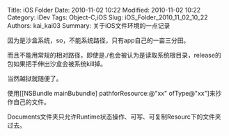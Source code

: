 ﻿Title: iOS Folder
Date: 2010-11-02 10:22
Modified: 2010-11-02 10:22
Category: iDev
Tags: Object-C,iOS
Slug: iOS_Folder_2010_11_02_10_22
Authors: kai_kai03
Summary: 关于iOS文件环境的一点记录

因为是沙盒系统，so，不能系统路径，只有app自己的一亩三分田。

而且不能用常规的相对路径，即使是./也会被认为是读取系统根目录，release的包如果把手伸出沙盒会被系统kill掉。

当然越狱就随便了。

使用[[NSBundle mainBubundle] pathforResource:@"xx" ofType@"xx"]来抄作自己的文件。

Documents文件夹只允许Runtime状态操作、可写、可复制Resourc下的文件夹过去。
